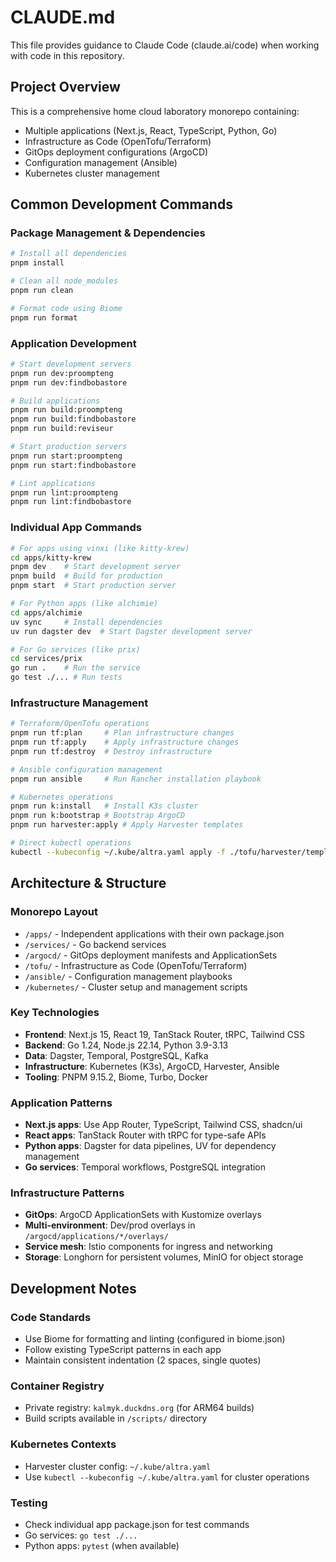 # CLAUDE.md

This file provides guidance to Claude Code (claude.ai/code) when working with code in this repository.

## Project Overview

This is a comprehensive home cloud laboratory monorepo containing:
- Multiple applications (Next.js, React, TypeScript, Python, Go)
- Infrastructure as Code (OpenTofu/Terraform)
- GitOps deployment configurations (ArgoCD)
- Configuration management (Ansible)
- Kubernetes cluster management

## Common Development Commands

### Package Management & Dependencies
```bash
# Install all dependencies
pnpm install

# Clean all node_modules
pnpm run clean

# Format code using Biome
pnpm run format
```

### Application Development
```bash
# Start development servers
pnpm run dev:proompteng
pnpm run dev:findbobastore

# Build applications
pnpm run build:proompteng
pnpm run build:findbobastore
pnpm run build:reviseur

# Start production servers
pnpm run start:proompteng
pnpm run start:findbobastore

# Lint applications
pnpm run lint:proompteng
pnpm run lint:findbobastore
```

### Individual App Commands
```bash
# For apps using vinxi (like kitty-krew)
cd apps/kitty-krew
pnpm dev    # Start development server
pnpm build  # Build for production
pnpm start  # Start production server

# For Python apps (like alchimie)
cd apps/alchimie
uv sync     # Install dependencies
uv run dagster dev  # Start Dagster development server

# For Go services (like prix)
cd services/prix
go run .    # Run the service
go test ./... # Run tests
```

### Infrastructure Management
```bash
# Terraform/OpenTofu operations
pnpm run tf:plan     # Plan infrastructure changes
pnpm run tf:apply    # Apply infrastructure changes
pnpm run tf:destroy  # Destroy infrastructure

# Ansible configuration management
pnpm run ansible     # Run Rancher installation playbook

# Kubernetes operations
pnpm run k:install   # Install K3s cluster
pnpm run k:bootstrap # Bootstrap ArgoCD
pnpm run harvester:apply # Apply Harvester templates

# Direct kubectl operations
kubectl --kubeconfig ~/.kube/altra.yaml apply -f ./tofu/harvester/templates
```

## Architecture & Structure

### Monorepo Layout
- `/apps/` - Independent applications with their own package.json
- `/services/` - Go backend services
- `/argocd/` - GitOps deployment manifests and ApplicationSets
- `/tofu/` - Infrastructure as Code (OpenTofu/Terraform)
- `/ansible/` - Configuration management playbooks
- `/kubernetes/` - Cluster setup and management scripts

### Key Technologies
- **Frontend**: Next.js 15, React 19, TanStack Router, tRPC, Tailwind CSS
- **Backend**: Go 1.24, Node.js 22.14, Python 3.9-3.13
- **Data**: Dagster, Temporal, PostgreSQL, Kafka
- **Infrastructure**: Kubernetes (K3s), ArgoCD, Harvester, Ansible
- **Tooling**: PNPM 9.15.2, Biome, Turbo, Docker

### Application Patterns
- **Next.js apps**: Use App Router, TypeScript, Tailwind CSS, shadcn/ui
- **React apps**: TanStack Router with tRPC for type-safe APIs
- **Python apps**: Dagster for data pipelines, UV for dependency management
- **Go services**: Temporal workflows, PostgreSQL integration

### Infrastructure Patterns
- **GitOps**: ArgoCD ApplicationSets with Kustomize overlays
- **Multi-environment**: Dev/prod overlays in `/argocd/applications/*/overlays/`
- **Service mesh**: Istio components for ingress and networking
- **Storage**: Longhorn for persistent volumes, MinIO for object storage

## Development Notes

### Code Standards
- Use Biome for formatting and linting (configured in biome.json)
- Follow existing TypeScript patterns in each app
- Maintain consistent indentation (2 spaces, single quotes)

### Container Registry
- Private registry: `kalmyk.duckdns.org` (for ARM64 builds)
- Build scripts available in `/scripts/` directory

### Kubernetes Contexts
- Harvester cluster config: `~/.kube/altra.yaml`
- Use `kubectl --kubeconfig ~/.kube/altra.yaml` for cluster operations

### Testing
- Check individual app package.json for test commands
- Go services: `go test ./...`
- Python apps: `pytest` (when available)